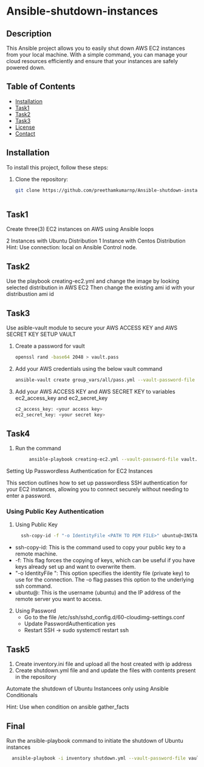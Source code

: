 # Ansible-shutdown-instances
## Description
This Ansible project allows you to easily shut down AWS EC2 instances from your local machine. With a simple command, you can manage your cloud resources efficiently and ensure that your instances are safely powered down.

## Table of Contents
- [Installation](#installation)
- [Task1](#task1)
- [Task2](#task2)
- [Task3](#task3)
- [License](#license)
- [Contact](#contact)

## Installation
To install this project, follow these steps:

1. Clone the repository:
   ```bash
   git clone https://github.com/preethamkumarnp/Ansible-shutdown-instance.git



## Task1
Create three(3) EC2 instances on AWS using Ansible loops

2 Instances with Ubuntu Distribution
1 Instance with Centos Distribution
Hint: Use connection: local on Ansible Control node.

## Task2
Use the playbook creating-ec2.yml and change the image by looking selected distribution in AWS EC2
Then change the existing ami id with your distribustion ami id

## Task3
Use asible-vault module to secure your AWS ACCESS KEY and AWS SECRET KEY 
SETUP VAULT
1. Create a password for vault
   ```bash
   openssl rand -base64 2048 > vault.pass
2. Add your AWS credentials using the below vault command
   ```bash
   ansible-vault create group_vars/all/pass.yml --vault-password-file vault.pass
3. Add your AWS ACCESS KEY and AWS SECRET KEY to variables ec2_access_key and ec2_secret_key
   ```bash
   c2_access_key: <your access key>
   ec2_secret_key: <your secret key>

## Task4
1. Run the command 
   ```bash
        ansible-playbook creating-ec2.yml --vault-password-file vault.pass

Setting Up Passwordless Authentication for EC2 Instances

This section outlines how to set up passwordless SSH authentication for your EC2 instances, allowing you to connect securely without needing to enter a password.

### Using Public Key Authentication

1.  Using Public Key
    ```bash
      ssh-copy-id -f "-o IdentityFile <PATH TO PEM FILE>" ubuntu@<INSTANCE-PUBLIC-IP>
   * ssh-copy-id: This is the command used to copy your public key to a remote machine.
   * -f: This flag forces the copying of keys, which can be useful if you have keys already set up and want to overwrite them.
   * "-o IdentityFile ": This option specifies the identity file (private key) to use for the connection. The -o flag passes this option to the underlying ssh command.
   * ubuntu@: This is the username (ubuntu) and the IP address of the remote server you want to access.
  
2.  Using Password
    * Go to the file /etc/ssh/sshd_config.d/60-cloudimg-settings.conf
    * Update PasswordAuthentication yes
    * Restart SSH -> sudo systemctl restart ssh


## Task5
   1. Create inventory.ini file and upload all the host created with ip address
   2. Create shutdown.yml file and and update the files with contents present in the repository 

Automate the shutdown of Ubuntu Instancees only using Ansible Conditionals

Hint: Use when condition on ansible gather_facts

## Final 
Run the ansible-playbook command to initiate the shutdown of Ubuntu instances 

```bash 
  ansible-playbook -i inventory shutdown.yml --vault-password-file vault.pass

